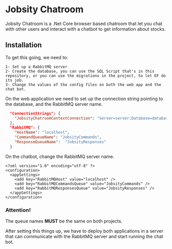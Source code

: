 # Jobsity Chatroom

Jobsity Chatroom is a .Net Core browser based chatroom that let you chat with other users and interact with a chatbot to get information about stocks.

## Installation

To get this going, we need to:

    1- Set up a RabbitMQ server
    2- Create the database, you can use the SQL Script that's in this repository, or you can use the migrations in the project, to let EF do its job.
    3- Change the values of the config files on both the web app and the chat bot.

On the web application we need to set up the connection string pointing to the database, and the RabbitMQ server name.

```json
  "ConnectionStrings": {
    "JobsityChatroomContextConnection": "Server=server;Database=database;Trusted_Connection=True;MultipleActiveResultSets=true"
  },
  "RabbitMQ": {
    "HostName": "localhost",
    "CommandQueueName": "JobsityCommands",
    "ResponseQueueName":  "JobsityResponses"
  }
```

On the chatbot, change the RabbitMQ server name.

```config
<?xml version="1.0" encoding="utf-8" ?>
<configuration>
  <appSettings>
    <add key="RabbitMQHost" value="localhost" />
    <add key="RabbitMQCommandsQueue" value="JobsityCommands" />
    <add key="RabbitMQResponsesQueue" value="JobsityResponses" />
  </appSettings>
</configuration>
```

### Attention!

The queue names **MUST** be the same on both projects.

After setting this things up, we have to deploy both applications in a server that can communicate with the RabbitMQ server and start running the chat bot.
